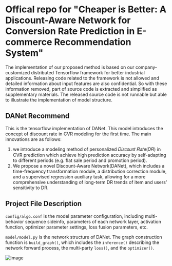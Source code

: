 # Offical repo for "Cheaper is Better: A Discount-Aware Network for Conversion Rate Prediction in E-commerce Recommendation System"
The implementation of our proposed method is based on our company-customized distributed Tensorflow framework for better industrial applications. Releasing code related to the framework is not allowed and detailed information about input features are also confidential. So with these information removed, part of source code is extracted and simplified as supplementary materials. The released source code is not runnable but able to illustrate the implementation of model structure.

## DANet Recommend
This is the tensorflow implementation of DANet. This model introduces the concept of discount rate in CVR modeling for the first time. The main innovations are as follows:
1. we introduce a modeling method of personalized 𝐷𝑖𝑠𝑐𝑜𝑢𝑛𝑡 𝑅𝑎𝑡𝑒(𝐷𝑅) in CVR prediction which achieve high prediction accuracy by self-adapting to different periods (e.g. flat sale period and promotion period).
2. We propose a novel Discount-Aware Network(DANet), which includes a time-frequency transformation module, a distribution correction module, and a supervised regression auxiliary task, allowing for a more comprehensive understanding of long-term DR trends of item and users’ sensitivity to DR.

## Project File Description
`config/algo.conf` is the model parameter configuration, including multi-behavior sequence sideinfo, parameters of each network layer, activation function, optimizer parameter settings, loss fusion parameters, etc.

`model/model.py` is the network structure of DANet. The graph construction function is `build_graph()`, which includes the `inference()` describing the network forward process, the multi-party `loss()`, and the `optimizer()`.

![image](https://github.com/user-attachments/assets/f622c5e9-1ba3-4cbb-b32d-c0824a10cf43)



